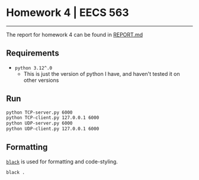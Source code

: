 # Homework 4 | EECS 563

---

The report for homework 4 can be found in [REPORT.md](./REPORT.md)

## Requirements

* `python 3.12^.0`
  * This is just the version of python I have, and haven't tested it on other versions

## Run

```sh
python TCP-server.py 6000
python TCP-client.py 127.0.0.1 6000
python UDP-server.py 6000
python UDP-client.py 127.0.0.1 6000
```


<!-- ## Tests

Test cases are written using [ `unittest` ](https://docs.python.org/3/library/unittest.html) for testing. The tests can be found in [ `./tests` ](tests).

Run tests with python tests/main.py -v -->

## Formatting
[`black`](https://github.com/psf/black) is used for formatting and code-styling.

```sh
black .
```